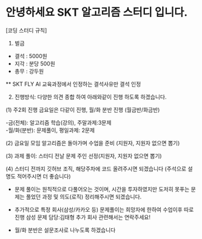 # 안녕하세요 SKT 알고리즘 스터디 입니다.

[코딩 스터디 규칙]
1. 벌금 
* 결석 : 5000원  
* 지각 : 분당 500원  
* 총무 : 강두원  

** SKT FLY AI 교육과정에서 인정하는 결석사유만 결석 인정

2. 진행방식: 다양한 의견 종합 하여 아래와같이 진행 하도록 하겠습니다.  

(1) 주2회 진행 금요일은 다같이 진행, 월/화 분반 진행 (월금반/화금반)  

-금(전체): 알고리즘 학습(강의), 주말과제:3문제  
-월/화(분반): 문제풀이, 평일과제: 2문제  

(2) 금요일 모임 알고리즘은 돌아가며 수업을 준비 (지원자, 지원자 없으면 뽑기)  

(3) 과제 풀이: 스터디 전날 문제 주인 선정(지원자, 지원자 없으면 뽑기)   

(4) 스터디 전까지 깃허브 조직, 해당주차에 코드 올려주시면 되겠습니다 (주석으로 설명도 적어주시면 더 좋습니다)  


* 문제 풀이는 원칙적으로 다풀어오는 것이며, 시간을 투자하였지만 도저히 못푸는 문제는 풀었던 과정 및 의도(로직) 정리해주시면 되겠습니다.

* 추가적으로 특정 회사(삼성/카카오 등) 문제풀이는 희망자에 한하여 수업이후 따로 진행
삼성 문제 담당:김태형 
추가 회사 관련해서는 연락주세요!

- 월/화 분반은 설문조사로 나누도록 하겠습니다
